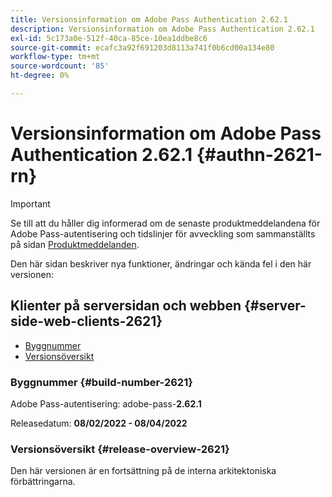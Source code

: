 ```yaml
---
title: Versionsinformation om Adobe Pass Authentication 2.62.1
description: Versionsinformation om Adobe Pass Authentication 2.62.1
exl-id: 5c173a0e-512f-40ca-85ce-10ea1ddbe8c6
source-git-commit: ecafc3a92f691203d8113a741f0b6cd00a134e80
workflow-type: tm+mt
source-wordcount: '85'
ht-degree: 0%

---
```


# Versionsinformation om Adobe Pass Authentication 2.62.1 {#authn-2621-rn}

>[!IMPORTANT]
>
> Se till att du håller dig informerad om de senaste produktmeddelandena för Adobe Pass-autentisering och tidslinjer för avveckling som sammanställts på sidan [Produktmeddelanden](/help/authentication/product-announcements.md).

Den här sidan beskriver nya funktioner, ändringar och kända fel i den här versionen:

## Klienter på serversidan och webben {#server-side-web-clients-2621}

* [Byggnummer](#build-number-2621)
* [Versionsöversikt](#release-overview-2621)

### Byggnummer {#build-number-2621}

Adobe Pass-autentisering: adobe-pass-**2.62.1**

Releasedatum: **08/02/2022 - 08/04/2022**

### Versionsöversikt {#release-overview-2621}

Den här versionen är en fortsättning på de interna arkitektoniska förbättringarna.
